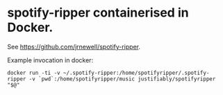 # spotify-ripper containerised in Docker.

See <https://github.com/jrnewell/spotify-ripper>.

Example invocation in docker:

    docker run -ti -v ~/.spotify-ripper:/home/spotifyripper/.spotify-ripper -v `pwd`:/home/spotifyripper/music justifiably/spotifyripper  "$@"
